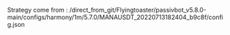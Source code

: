 Strategy come from : /direct_from_git/Flyingtoaster/passivbot_v5.8.0-main/configs/harmony/1m/5.7.0/MANAUSDT_20220713182404_b9c8f/config.json